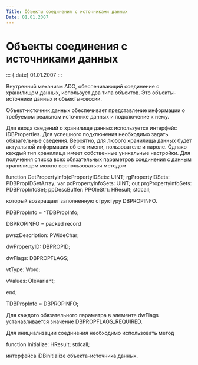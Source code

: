 ```yaml
---
Title: Объекты соединения с источниками данных
Date: 01.01.2007
---
```



Объекты соединения с источниками данных
=======================================

::: {.date}
01.01.2007
:::

Внутренний механизм ADO, обеспечивающий соединение с хранилищем данных,
использует два типа объектов. Это объекты-источники данных и
объекты-сессии.

Объект-источник данных обеспечивает представление информации о требуемом
реальном источнике данных и подключение к нему.

Для ввода сведений о хранилище данных используется интерфейс
iDBProperties. Для успешного подключения необходимо задать обязательные
сведения. Вероятно, для любого хранилища данных будет актуальной
информация об его имени, пользователе и пароле. Однако каждый тип
хранилища имеет собственные уникальные настройки. Для получения списка
всех обязательных параметров соединения с данным хранилищем можно
воспользоваться методом

function GetPropertylnfo(cPropertylDSets: UINT; rgPropertylDSets:
PDBPropIDSetArray; var pcPropertylnfoSets: UINT; out
prgPropertylnfoSets: PDBPropInfoSet; ppDescBuffer: PPOleStr): HResult;
stdcall;

который возвращает заполненную структуру DBPROPINFO.

PDBPropInfo = \^TDBPropInfo;

DBPROPINFO = packed record

pwszDescription: PWideChar;

dwPropertylD: DBPROPID;

dwFlags: DBPROPFLAGS;

vtType: Word;

vValues: OleVariant;

end; 

TDBPropInfo = DBPROPINFO;

Для каждого обязательного параметра в элементе dwFlags устанавливается
значение DBPROPFLAGS\_REQUIRED.

Для инициализации соединения необходимо использовать метод

function Initialize: HResult; stdcall;

интерфейса iDBinitiaiize объекта-источника данных.
